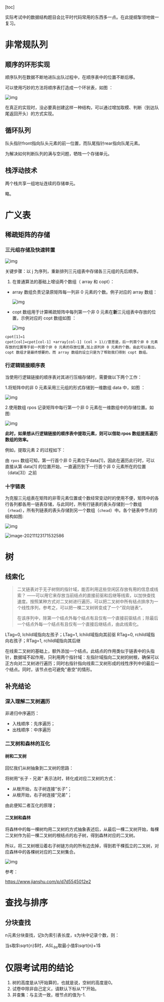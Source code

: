 [toc]



实际考试中的数据结构题目会比平时代码常用的东西多一点。在此提纲掣领地做一复习。

# 非常规队列

## 顺序的环形实现

顺序队列在数据不断地进队出队过程中，在顺序表中的位置不断后移。

可以使用巧妙的方法将顺序表打造成一个环状表，如图 ：



![img](https:////upload-images.jianshu.io/upload_images/6567790-e5806e91d36f67b7.png?imageMogr2/auto-orient/strip|imageView2/2/w/300)

在真正的实现时，没必要真创建这样一种结构，可以通过增加取模、判断（到达队尾返回开头）的方式实现。

## 循环队列

队头指针front指向队头元素的前一位置，而队尾指针rear指向队尾元素。

为解决如何判断队列的满与空问题，牺牲一个存储单元。

 

## 栈浮动技术

两个栈共享一组地址连续的存储单元。

略。



# 广义表


## 稀疏矩阵的存储

### 三元组存储及快速转置

![img](C:\Users\ll\blog\source\_posts\贴图\350.png)

关键步骤：以 j 为序列，重新排列三元组表中存储各三元组的先后顺序。

1. 在普通算法的基础上增设两个数组（ array 和 copt）：

- array 数组负责记录原矩阵每一列非 0 元素的个数。例子对应的 array 数组：

  ![img](https:////upload-images.jianshu.io/upload_images/6567790-164e9998c2c3026d.png?imageMogr2/auto-orient/strip|imageView2/2/w/1200)

- copt 数组用于计算稀疏矩阵中每列第一个非 0 元素在**新**三元组表中存放的位置，示例对应的 copt 数组如图 ：

  ![img](https:////upload-images.jianshu.io/upload_images/6567790-22df260c67063f1c.png?imageMogr2/auto-orient/strip|imageView2/2/w/1200)



```
cpot[1]=1
cpot[col]=cpot[col-1] +array[col-1]	(col > 1)//意思是，后一列首个非 0 元素存放的位置等于前一列首个非 0 元素的存放位置,加上该列非 0 元素的个数。由此可以看出，copt 数组才是最终想要的，而 array 数组的设立只是为了帮助我们得到 copt 数组。
```



### 行逻辑链接顺序表

当使用行逻辑链接的顺序表对其进行压缩存储时，需要做以下两个工作：

1.将矩阵中的非 0 元素采用三元组的形式存储到一维数组 data 中，如图 ：

![img](https:////upload-images.jianshu.io/upload_images/6567790-d9807ee6236a2bd1.png?imageMogr2/auto-orient/strip|imageView2/2/w/450)

2.使用数组 rpos 记录矩阵中每行第一个非 0 元素在一维数组中的存储位置。如图:



![img](https:////upload-images.jianshu.io/upload_images/6567790-230259eea2644095.png?imageMogr2/auto-orient/strip|imageView2/2/w/300)

**此时，如果想从行逻辑链接的顺序表中提取元素，则可以借助 rpos 数组提高遍历数组的效率。**

例如，提取元素 2 的过程如下：

由 `rpos` 数组可知，第一行首个非 0 元素位于data[1]，因此在遍历此行时，可以直接从第 data[1] 的位置开始，一直遍历到下一行首个非 0 元素所在的位置（data[3]）之前

### 十字链表

为克服三元组表在矩阵的非零元素位置或个数经常变动时的使用不便，矩阵中的各行各列都各用一链表存储，与此同时，所有行链表的表头存储到一个数组（`rhead`），所有列链表的表头存储到另一个数组（`chead`）中。各个链表中节点的结构如图:



![img](https:////upload-images.jianshu.io/upload_images/6567790-81a62ea7f51afc57.png?imageMogr2/auto-orient/strip|imageView2/2/w/230)

![image-20211123171532586](C:\Users\ll\blog\source\_posts\贴图\image-20211123171532586.png)

# 树

## 线索化

> 二叉链表对于无子树侧的指针域，能否利用这些空闲区存放有用的信息或线索？
> ——可以用它来存放当前结点的直接前驱和后继等线索，以加快查找速度。按照某种方式对二叉树进行遍历，可以把二叉树中所有结点排序为一个线性序列，参考之，可以把一棵二叉树转变成了一个“双向链表“。
>
> 在该序列中，除第一个结点外每个结点有且仅有一个直接前驱结点；除最后一个结点外每一个结点有且仅有一个直接后继结点，由此线索化。

LTag=0, lchild域指向左孩子；LTag=1, lchild域指向其前驱
RTag=0, rchild域指向右孩子；RTag=1, rchild域指向其后继 

在线索二叉树的基础上，额外添加一个结点。此结点的作用类似于链表中的头指针，数据域不起作用，只利用两个指针域：左指针域指向二叉树的树根，确保可以正方向对二叉树进行遍历；同时右指针指向线索二叉树形成的线性序列中的最后一个结点。同时，该节点也可避免"悬空"的情形。

## 补充结论

### 深入理解二叉树遍历

非递归中序遍历：

- 入栈顺序：先序遍历；
- 出栈顺序：中序遍历

### 二叉树和森林的互化

#### 树和二叉树

回忆我们从树抽象到二叉树的思路：

将树用“长子 - 兄弟“ 表示法时，转化成对应二叉树的方式：

- 从根开始，左子树连接“长子”；
- 从根开始，右子树连接“兄弟”；

由此便知二者互化的原理；

#### 二叉树和森林

将森林中的每一棵树均用二叉树的方式抽象表述后，从最后一棵二叉树开始，每棵二叉树作为前一棵二叉树的根结点的右子树，得到森林对应的二叉树。

所以，将二叉树根沿着右子树链方向的所有边去掉，得到若干棵孤立的二叉树，对应森林中的各棵树对应的二叉树集合。

![img](C:\Users\ll\blog\source\_posts\贴图\webp.webp)

参考：

https://www.jianshu.com/p/d7d5545012e2



# 查找与排序

## 分块查找

n元素分块查找，记b为索引表长度，s为块中记录个数，则：

当s取$\sqrt{n}$时，$ASL_{bs}$取最小值$\sqrt{n}+1$



# 仅限考试用的结论

1. 树的高度是从1开始算的，也就是说，空树的高度是0。
2. 试卷中除非自己定义，请默认下标从“1”开始。
3. 并查集：与主流一致，根节点的值为-1.
